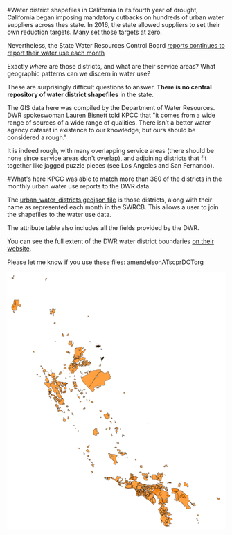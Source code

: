 #Water district shapefiles in California
In its fourth year of drought, California began imposing mandatory cutbacks on hundreds of urban water suppliers across thes state. In 2016, the state allowed suppliers to set their own reduction targets. Many set those targets at zero.

Nevertheless, the State Water Resources Control Board [reports continues to report their water use each month](http://www.waterboards.ca.gov/water_issues/programs/conservation_portal/conservation_reporting.shtml)

Exactly *where* are those districts, and what are their service areas? What geographic patterns can we discern in water use?

These are surprisingly difficult questions to answer. **There is no central repository of water district shapefiles** in the state.

The GIS data here was compiled by the Department of Water Resources. DWR spokeswoman Lauren Bisnett told KPCC that "it comes from a wide range of sources of a wide range of qualities. There isn’t a better water agency dataset in existence to our knowledge, but ours should be considered a rough." 

It is indeed rough, with many overlapping service areas (there should be none since service areas don't overlap), and adjoining districts that fit together like jagged puzzle pieces (see Los Angeles and San Fernando).

#What's here
KPCC was able to match more than 380 of the districts in the monthly urban water use reports to the DWR data.

The [urban_water_districts.geojson file](/urban_water_districts.geojson) is those districts, along with their name as represented each month in the SWRCB. This allows a user to join the shapefiles to the water use data.

The attribute table also includes all the fields provided by the DWR.

You can see the full extent of the DWR water district boundaries [on their website](https://gis.water.ca.gov/app/boundaries/).

Please let me know if you use these files: amendelsonATscprDOTorg

![](wd_blank_map.png)